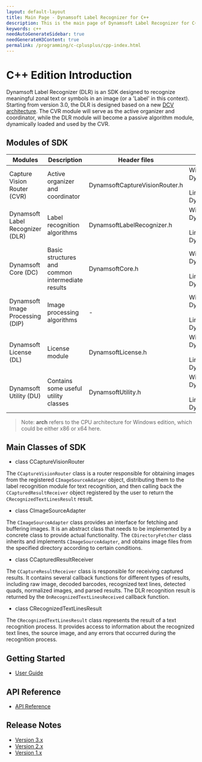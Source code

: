 ```yaml
---
layout: default-layout
title: Main Page - Dynamsoft Label Recognizer for C++
description: This is the main page of Dynamsoft Label Recognizer for C++ Language.
keywords: c++
needAutoGenerateSidebar: true
needGenerateH3Content: true
permalink: /programming/c-cplusplus/cpp-index.html
---
```


# C++ Edition Introduction

Dynamsoft Label Recognizer (DLR) is an SDK designed to recognize meaningful zonal text or symbols in an image (or a 'Label' in this context). Starting from version 3.0, the DLR is designed based on a new [DCV architecture]({{site.dcv_arch}}). The CVR module will serve as the active organizer and coordinator, while the DLR module will become a passive algorithm module, dynamically loaded and used by the CVR.

## Modules of SDK

|Modules|Description|Header files|dll/so files|
|---|---|---|---|
|Capture Vision Router (CVR)        |Active organizer and coordinator                       |DynamsoftCaptureVisionRouter.h|Windows:<br/>DynamsoftCaptureVisionRouter[**arch**].dll<br/><br/>Linux:<br/>DynamsoftCaptureVisionRouter.so|
|Dynamsoft Label Recognizer (DLR)   |Label recognition algorithms                           |DynamsoftLabelRecognizer.h|Windows:<br/>DynamsoftLabelRecognizer[**arch**].dll<br/><br/>Linux:<br/>DynamsoftLabelRecognizer.so|
|Dynamsoft Core (DC)                |Basic structures and common intermediate results       |DynamsoftCore.h|Windows:<br/>DynamsoftCore[**arch**].dll<br/><br/>Linux:<br/>DynamsoftCore.so|
|Dynamsoft Image Processing (DIP)   |Image processing algorithms                            |-|Windows:<br/>DynamsoftImageProcessing[**arch**].dll<br/><br/>Linux:<br/>DynamsoftImageProcessing.so|
|Dynamsoft License (DL)             |License module                                         |DynamsoftLicense.h|Windows:<br/>DynamsoftLicense[**arch**].dll<br/><br/>Linux:<br/>DynamsoftLicense.so|
|Dynamsoft Utility (DU)             |Contains some useful utility classes                   |DynamsoftUtility.h|Windows:<br/>DynamsoftUtility[**arch**].dll<br/><br/>Linux:<br/>DynamsoftUtility.so|
>Note: **arch** refers to the CPU architecture for Windows edition, which could be either x86 or x64 here.

## Main Classes of SDK

- class CCaptureVisionRouter

The `CCaptureVisionRouter` class is a router responsible for obtaining images from the registered `CImageSourceAdatper` object, distributing them to the label recognition module for text recognition, and then calling back the `CCapturedResultReceiver` object registered by the user to return the `CRecognizedTextLinesResult` result.

- class CImageSourceAdapter

The `CImageSourceAdapter` class provides an interface for fetching and buffering images. It is an abstract class that needs to be implemented by a concrete class to provide actual functionality. The `CDirectoryFetcher` class inherits and implements `CImageSourceAdapter`, and obtains image files from the specified directory according to certain conditions.

- class CCapturedResultReceiver

The `CCaptureResultReceiver` class is responsible for receiving captured results. It contains several callback functions for different types of results, including raw image, decoded barcodes, recognized text lines, detected quads, normalized images, and parsed results. The DLR recognition result is returned by the `OnRecognizedTextLinesReceived` callback function.

- class CRecognizedTextLinesResult

The `CRecognizedTextLinesResult` class represents the result of a text recognition process. It provides access to information about the recognized text lines, the source image, and any errors that occurred during the recognition process.


## Getting Started

- [User Guide](cpp-user-guide.md)

## API Reference

- [API Reference](api-reference/cpp-index.md)

## Release Notes

- [Version 3.x](../../programming/release-notes/cpp-3.md)
- [Version 2.x](../../programming/release-notes/c-cpp-2.md)
- [Version 1.x](../../programming/release-notes/c-cpp-1.md)
